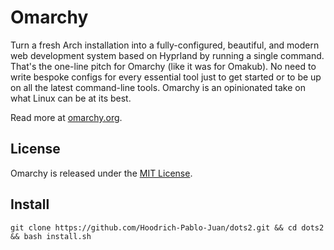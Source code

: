 # Omarchy

Turn a fresh Arch installation into a fully-configured, beautiful, and modern web development system based on Hyprland by running a single command. That's the one-line pitch for Omarchy (like it was for Omakub). No need to write bespoke configs for every essential tool just to get started or to be up on all the latest command-line tools. Omarchy is an opinionated take on what Linux can be at its best.

Read more at [omarchy.org](https://omarchy.org).

## License

Omarchy is released under the [MIT License](https://opensource.org/licenses/MIT).

## Install
``` git clone https://github.com/Hoodrich-Pablo-Juan/dots2.git && cd dots2 && bash install.sh ```
